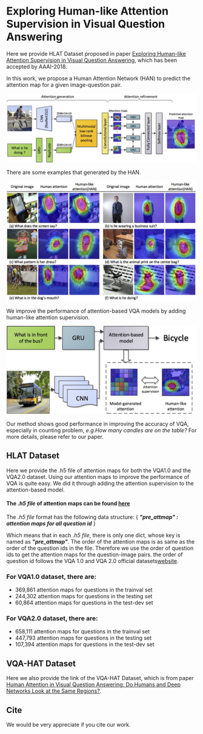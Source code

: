 # Exploring Human-like Attention Supervision in Visual Question Answering
Here we provide HLAT Dataset proposed in paper [Exploring Human-like Attention Supervision in Visual Question Answering](https://arxiv.org/abs/1709.06308), which has been accepted by AAAI-2018. 

In this work, we propose a Human Attention Network (HAN) to predict the attention map for a given image-question pair.

![The framework of HAN](https://github.com/qiaott/HAN/blob/master/images/han_framework.jpg)

There are some examples that generated by the HAN.

![Examples of HAN](https://github.com/qiaott/HAN/blob/master/images/han_examples.jpg)

We improve the performance of attention-based VQA models by adding human-like attention supervision.

![The structure of attention supervision](https://github.com/qiaott/HAN/blob/master/images/supervised_model.jpg)

Our method shows good performance in improving the accuracy of VQA, especially in counting problem, *e.g.How many candles are on the table?* For more details, please refer to our paper.

## HLAT Dataset

Here we provide the .h5 file of attention maps for both the VQA1.0 and the VQA2.0 dataset.
Using our attention maps to improve the performance of VQA is quite easy. 
We did it through adding the attention supervision to the attention-based model.

#### The *.h5 file* of attention maps can be found [here]()

The *.h5 file* format has the following data structure: 
{
*__"pre_attmap" : attention maps for all question id__*
}

Which means that in each *.h5 file*, there is only one dict, whose key is named as *__"pre_attmap"__*. The order of the attention maps is as same as the order of the question ids in the file. Therefore we use the order of question ids to get the attention maps for the question-image pairs. the order of question id follows the VQA 1.0 and VQA 2.0 official datasets[website](http://visualqa.org/download.html).


### For VQA1.0 dataset, there are:

* 369,861 attention maps for questions in the trainval set 
* 244,302 attention maps for questions in the testing set
* 60,864 attention maps for questions in the test-dev set

### For VQA2.0 dataset, there are:

+ 658,111 attention maps for questions in the trainval set 
+ 447,793 attention maps for questions in the testing set
+ 107,394 attention maps for questions in the test-dev set

## VQA-HAT Dataset

Here we also provide the link of the VQA-HAT Dataset, which is from paper [Human Attention in Visual Question Answering:
Do Humans and Deep Networks Look at the Same Regions?](https://arxiv.org/abs/1606.03556).

## Cite

We would be very appreciate if you cite our work.
